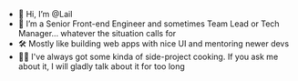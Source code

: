 - 👋  Hi, I’m @Lail
- 👀  I’m a Senior Front-end Engineer and sometimes Team Lead or Tech Manager... whatever the situation calls for
- 🛠️  Mostly like building web apps with nice UI and mentoring newer devs
- 🧑‍🍳  I've always got some kinda of side-project cooking. If you ask me about it, I will gladly talk about it for too long

<!---
Lail/Lail is a ✨ special ✨ repository because its `README.md` (this file) appears on your GitHub profile.
You can click the Preview link to take a look at your changes.
--->
